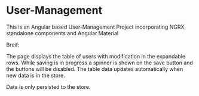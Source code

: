 # User-Management

This is an Angular based User-Management Project incorporating NGRX, standalone components and Angular Material

Breif:

The page displays the table of users with modification in the expandable rows. While saving is in progress a spinner is shown on the save button and the buttons will be disabled. The table data updates automatically when new data is in the store.

Data is only persisted to the store.

